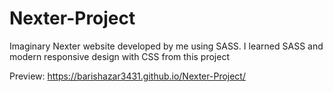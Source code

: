 # Nexter-Project
Imaginary Nexter website developed by me using SASS. I learned SASS and modern responsive design with CSS from this project

Preview: https://barishazar3431.github.io/Nexter-Project/
